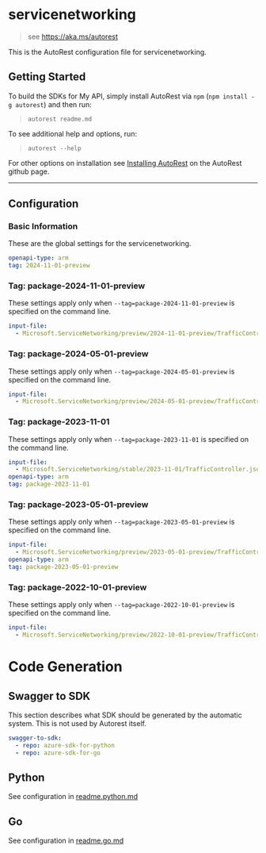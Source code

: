 # servicenetworking

> see https://aka.ms/autorest

This is the AutoRest configuration file for servicenetworking.

## Getting Started

To build the SDKs for My API, simply install AutoRest via `npm` (`npm install -g autorest`) and then run:

> `autorest readme.md`

To see additional help and options, run:

> `autorest --help`

For other options on installation see [Installing AutoRest](https://aka.ms/autorest/install) on the AutoRest github page.

---

## Configuration

### Basic Information

These are the global settings for the servicenetworking.

```yaml
openapi-type: arm
tag: 2024-11-01-preview
```

### Tag: package-2024-11-01-preview

These settings apply only when `--tag=package-2024-11-01-preview` is specified on the command line.

```yaml $(tag) == '2024-11-01-preview'
input-file:
  - Microsoft.ServiceNetworking/preview/2024-11-01-preview/TrafficController.json
```

### Tag: package-2024-05-01-preview

These settings apply only when `--tag=package-2024-05-01-preview` is specified on the command line.

```yaml $(tag) == '2024-05-01-preview'
input-file:
  - Microsoft.ServiceNetworking/preview/2024-05-01-preview/TrafficController.json
```

### Tag: package-2023-11-01

These settings apply only when `--tag=package-2023-11-01` is specified on the command line.

```yaml $(tag) == 'package-2023-11-01'
input-file:
  - Microsoft.ServiceNetworking/stable/2023-11-01/TrafficController.json
openapi-type: arm
tag: package-2023-11-01
```

### Tag: package-2023-05-01-preview

These settings apply only when `--tag=package-2023-05-01-preview` is specified on the command line.

```yaml $(tag) == 'package-2023-05-01-preview'
input-file:
  - Microsoft.ServiceNetworking/preview/2023-05-01-preview/TrafficController.json
openapi-type: arm
tag: package-2023-05-01-preview
```

### Tag: package-2022-10-01-preview

These settings apply only when `--tag=package-2022-10-01-preview` is specified on the command line.

```yaml $(tag) == 'package-2022-10-01-preview'
input-file:
  - Microsoft.ServiceNetworking/preview/2022-10-01-preview/TrafficController.json
```

# Code Generation

## Swagger to SDK

This section describes what SDK should be generated by the automatic system.
This is not used by Autorest itself.

```yaml $(swagger-to-sdk)
swagger-to-sdk:
  - repo: azure-sdk-for-python
  - repo: azure-sdk-for-go
```

## Python

See configuration in [readme.python.md](./readme.python.md)

## Go

See configuration in [readme.go.md](./readme.go.md)